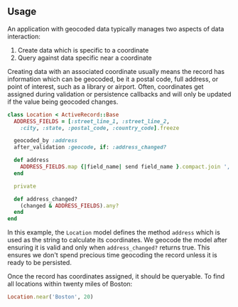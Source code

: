 ## Usage

An application with geocoded data typically manages two aspects of data
interaction:

1. Create data which is specific to a coordinate
2. Query against data specific near a coordinate

Creating data with an associated coordinate usually means the record has
information which can be geocoded, be it a postal code, full address, or point
of interest, such as a library or airport. Often, coordinates get assigned
during validation or persistence callbacks and will only be updated if the
value being geocoded changes.

```ruby
class Location < ActiveRecord::Base
  ADDRESS_FIELDS = [:street_line_1, :street_line_2,
    :city, :state, :postal_code, :country_code].freeze

  geocoded_by :address
  after_validation :geocode, if: :address_changed?

  def address
    ADDRESS_FIELDS.map {|field_name| send field_name }.compact.join ', '
  end

  private

  def address_changed?
    (changed & ADDRESS_FIELDS).any?
  end
end
```

In this example, the `Location` model defines the method `address` which is
used as the string to calculate its coordinates. We geocode the model after
ensuring it is valid and only when `address_changed?` returns true. This
ensures we don't spend precious time geocoding the record unless it is ready
to be persisted.

Once the record has coordinates assigned, it should be queryable. To find all
locations within twenty miles of Boston:

```ruby
Location.near('Boston', 20)
```

